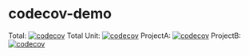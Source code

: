 # codecov-demo

Total: [![codecov](https://codecov.io/gh/yurii-sorokin/codecov-demo/branch/main/graph/badge.svg?token=2WFZ39LAU7)](https://codecov.io/gh/yurii-sorokin/codecov-demo)
Total Unit: [![codecov](https://codecov.io/gh/yurii-sorokin/codecov-demo/branch/main/graph/badge.svg?token=2WFZ39LAU7&flag=unit)](https://codecov.io/gh/yurii-sorokin/codecov-demo)
ProjectA: [![codecov](https://codecov.io/gh/yurii-sorokin/codecov-demo/branch/main/graph/badge.svg?token=2WFZ39LAU7&flag=project-a)](https://codecov.io/gh/yurii-sorokin/codecov-demo)
ProjectB: [![codecov](https://codecov.io/gh/yurii-sorokin/codecov-demo/branch/main/graph/badge.svg?token=2WFZ39LAU7&flag=project-b)](https://codecov.io/gh/yurii-sorokin/codecov-demo)
